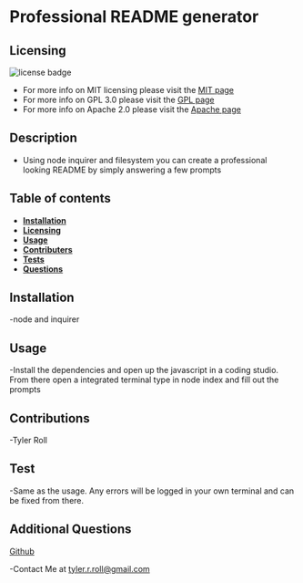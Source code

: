  
# Professional README generator
## Licensing
![license badge](https://img.shields.io/badge/license-None-blue.svg)


* For more info on MIT licensing please visit the [MIT page](https://opensource.org/licenses/MIT)
* For more info on GPL 3.0 please visit the [GPL page](https://www.gnu.org/licenses/gpl-3.0.en.html)        
* For more info on Apache 2.0 please visit the [Apache page](https://www.apache.org/licenses/LICENSE-2.0)       



## Description
    
- Using node inquirer and filesystem you can create a professional looking README by simply answering a few prompts
    
## Table of contents
* **[Installation](#installation)**
* **[Licensing](#licensing)**
* **[Usage](#usage)**
* **[Contributers](#contributers)**
* **[Tests](#test)**
* **[Questions](#additional-questions)**
     
 
## Installation
-node and inquirer
    
## Usage
-Install the dependencies and open up the javascript in a coding studio. From there open a integrated terminal type in node index and fill out the prompts
    
    
## Contributions
-Tyler Roll

## Test
-Same as the usage. Any errors will be logged in your own terminal and can be fixed from there.

## Additional Questions
[Github](https://github.com/tyler1836)

-Contact Me at tyler.r.roll@gmail.com  
    
    